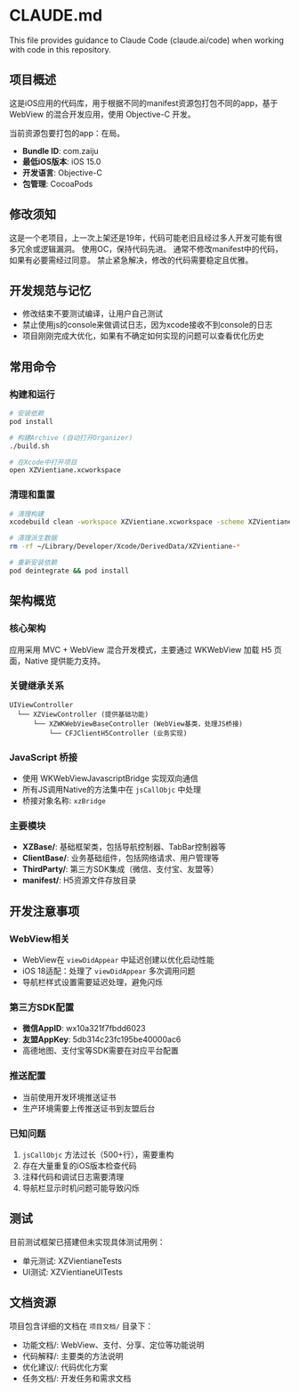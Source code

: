 # CLAUDE.md

This file provides guidance to Claude Code (claude.ai/code) when working with code in this repository.

## 项目概述

这是iOS应用的代码库，用于根据不同的manifest资源包打包不同的app，基于 WebView 的混合开发应用，使用 Objective-C 开发。

当前资源包要打包的app：在局。
- **Bundle ID**: com.zaiju
- **最低iOS版本**: iOS 15.0
- **开发语言**: Objective-C
- **包管理**: CocoaPods

## 修改须知
这是一个老项目，上一次上架还是19年，代码可能老旧且经过多人开发可能有很多冗余或逻辑漏洞。
使用OC，保持代码先进。
通常不修改manifest中的代码，如果有必要需经过同意。
禁止紧急解决，修改的代码需要稳定且优雅。

## 开发规范与记忆
- 修改结束不要测试编译，让用户自己测试
- 禁止使用js的console来做调试日志，因为xcode接收不到console的日志
- 项目刚刚完成大优化，如果有不确定如何实现的问题可以查看优化历史

## 常用命令

### 构建和运行
```bash
# 安装依赖
pod install

# 构建Archive (自动打开Organizer)
./build.sh

# 在Xcode中打开项目
open XZVientiane.xcworkspace
```

### 清理和重置
```bash
# 清理构建
xcodebuild clean -workspace XZVientiane.xcworkspace -scheme XZVientiane

# 清理派生数据
rm -rf ~/Library/Developer/Xcode/DerivedData/XZVientiane-*

# 重新安装依赖
pod deintegrate && pod install
```

## 架构概览

### 核心架构
应用采用 MVC + WebView 混合开发模式，主要通过 WKWebView 加载 H5 页面，Native 提供能力支持。

### 关键继承关系
```
UIViewController
  └── XZViewController (提供基础功能)
      └── XZWKWebViewBaseController (WebView基类，处理JS桥接)
          └── CFJClientH5Controller (业务实现)
```

### JavaScript 桥接
- 使用 WKWebViewJavascriptBridge 实现双向通信
- 所有JS调用Native的方法集中在 `jsCallObjc` 中处理
- 桥接对象名称: `xzBridge`

### 主要模块
- **XZBase/**: 基础框架类，包括导航控制器、TabBar控制器等
- **ClientBase/**: 业务基础组件，包括网络请求、用户管理等
- **ThirdParty/**: 第三方SDK集成（微信、支付宝、友盟等）
- **manifest/**: H5资源文件存放目录

## 开发注意事项

### WebView相关
- WebView在 `viewDidAppear` 中延迟创建以优化启动性能
- iOS 18适配：处理了 `viewDidAppear` 多次调用问题
- 导航栏样式设置需要延迟处理，避免闪烁

### 第三方SDK配置
- **微信AppID**: wx10a321f7fbdd6023
- **友盟AppKey**: 5db314c23fc195be40000ac6
- 高德地图、支付宝等SDK需要在对应平台配置

### 推送配置
- 当前使用开发环境推送证书
- 生产环境需要上传推送证书到友盟后台

### 已知问题
1. `jsCallObjc` 方法过长（500+行），需要重构
2. 存在大量重复的iOS版本检查代码
3. 注释代码和调试日志需要清理
4. 导航栏显示时机问题可能导致闪烁

## 测试
目前测试框架已搭建但未实现具体测试用例：
- 单元测试: XZVientianeTests
- UI测试: XZVientianeUITests

## 文档资源
项目包含详细的文档在 `项目文档/` 目录下：
- 功能文档/: WebView、支付、分享、定位等功能说明
- 代码解释/: 主要类的方法说明
- 优化建议/: 代码优化方案
- 任务文档/: 开发任务和需求文档